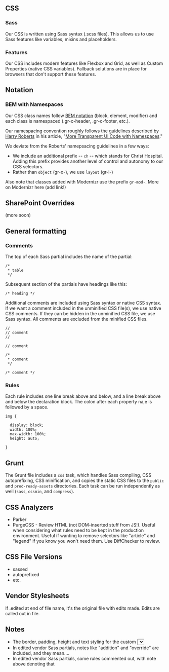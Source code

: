 ## CSS

### Sass

Our CSS is written using Sass syntax (.scss files). This allows us to use Sass features like variables, mixins and placeholders. 

### Features

Our CSS includes modern features like Flexbox and Grid, as well as Custom Properties (native CSS variables). Fallback  solutions are in place for browsers that don't support these features. 

## Notation

### BEM with Namespaces

Our CSS class names follow [BEM notation](https://csswizardry.com/2015/03/more-transparent-ui-code-with-namespaces/) (block, element, modifier) and each class is namespaced (.gr-c-header, .gr-c-footer, etc.). 

Our namespacing convention roughly follows the guidelines described by [Harry Roberts](https://csswizardry.com) in his article, "[More Transparent UI Code with Namespaces](https://csswizardry.com/2015/03/more-transparent-ui-code-with-namespaces)." 

We deviate from the Roberts' namepsacing guidelines in a few ways:
- We include an additional prefix -- `ch` -- which stands for Christ Hospital. Adding this prefix provides another level of control and autonomy to our CSS selectors. 
- Rather than  `object` (gr-o-), we use `layout` (gr-l-)

Also note that classes added with Modernizr use the prefix `gr-mod-`. More on Modernizr here (add link!)

## SharePoint Overrides

(more soon)

## General formatting

### Comments 

The top of each Sass partial includes the name of the partial:
````
/*
 * table
 */
````
Subsequent section of the partials have headings like this:
````
/* heading */
````

Additional comments are included using Sass syntax or native CSS syntax. If we want a comment included in the unminified CSS file(s), we use native CSS comments. If they can be hidden in the unminified CSS file, we use Sass syntax. All comments are excluded from the minified CSS files. 

````
//
// comment
//

// comment
````
````
/*
 * comment
 */
 
/* comment */
````

### Rules

Each rule includes one line break above and below, and a line break above and below the declaration block. The colon after each property na,e is followed by a space. 

````
img {

  display: block;
  width: 100%;
  max-width: 100%;
  height: auto;

}
````

## Grunt

The Grunt file includes a `css` task, which handles Sass compiling, CSS autoprefixing, CSS minification, and copies the static CSS files to the `public` and `prod-ready-assets` directories. Each task can be run independently as well (`sass`, `cssmin`, and `compress`).

## CSS Analyzers 

- Parker
- PurgeCSS - Review HTML (not DOM-inserted stuff from JS!). Useful when considering what rules need to be kept in the production environment. Useful if wanting to remove selectors like "article" and "legend" if you know you won't need them. Use DiffChecker to review. 

## CSS File Versions

- sassed
- autoprefixed
- etc.

## Vendor Stylesheets

If .edited at end of file name, it's the original file with edits made. Edits are called out in file. 

## Notes

- The border, padding, height and text styling for the custom <select> and text input elements should be the same.
- In edited vendor Sass partials, notes like "addition" and "override" are included, and they mean....
- In edited vendor Sass partials, some rules commented out, with note above denoting that